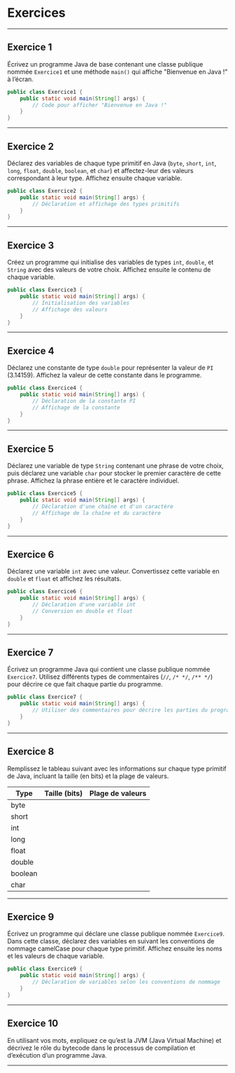 # Exercices 

---

## Exercice 1

Écrivez un programme Java de base contenant une classe publique nommée `Exercice1` et une méthode `main()` qui affiche "Bienvenue en Java !" à l’écran.

```java
public class Exercice1 {
    public static void main(String[] args) {
        // Code pour afficher "Bienvenue en Java !"
    }
}
```

---

## Exercice 2

Déclarez des variables de chaque type primitif en Java (`byte`, `short`, `int`, `long`, `float`, `double`, `boolean`, et `char`) et affectez-leur des valeurs correspondant à leur type. Affichez ensuite chaque variable.

```java
public class Exercice2 {
    public static void main(String[] args) {
        // Déclaration et affichage des types primitifs
    }
}
```

---

## Exercice 3

Créez un programme qui initialise des variables de types `int`, `double`, et `String` avec des valeurs de votre choix. Affichez ensuite le contenu de chaque variable.

```java
public class Exercice3 {
    public static void main(String[] args) {
        // Initialisation des variables
        // Affichage des valeurs
    }
}
```

---

## Exercice 4

Déclarez une constante de type `double` pour représenter la valeur de `PI` (3.14159). Affichez la valeur de cette constante dans le programme.

```java
public class Exercice4 {
    public static void main(String[] args) {
        // Déclaration de la constante PI
        // Affichage de la constante
    }
}
```

---

## Exercice 5

Déclarez une variable de type `String` contenant une phrase de votre choix, puis déclarez une variable `char` pour stocker le premier caractère de cette phrase. Affichez la phrase entière et le caractère individuel.

```java
public class Exercice5 {
    public static void main(String[] args) {
        // Déclaration d'une chaîne et d'un caractère
        // Affichage de la chaîne et du caractère
    }
}
```

---

## Exercice 6

Déclarez une variable `int` avec une valeur. Convertissez cette variable en `double` et `float` et affichez les résultats.

```java
public class Exercice6 {
    public static void main(String[] args) {
        // Déclaration d'une variable int
        // Conversion en double et float
    }
}
```

---

## Exercice 7

Écrivez un programme Java qui contient une classe publique nommée `Exercice7`. Utilisez différents types de commentaires (`//`, `/* */`, `/** */`) pour décrire ce que fait chaque partie du programme.

```java
public class Exercice7 {
    public static void main(String[] args) {
        // Utiliser des commentaires pour décrire les parties du programme
    }
}
```

---

## Exercice 8

Remplissez le tableau suivant avec les informations sur chaque type primitif de Java, incluant la taille (en bits) et la plage de valeurs.

| Type    | Taille (bits) | Plage de valeurs                  |
|---------|---------------|-----------------------------------|
| byte    |               |                                   |
| short   |               |                                   |
| int     |               |                                   |
| long    |               |                                   |
| float   |               |                                   |
| double  |               |                                   |
| boolean |               |                                   |
| char    |               |                                   |

---

## Exercice 9

Écrivez un programme qui déclare une classe publique nommée `Exercice9`. Dans cette classe, déclarez des variables en suivant les conventions de nommage camelCase pour chaque type primitif. Affichez ensuite les noms et les valeurs de chaque variable.

```java
public class Exercice9 {
    public static void main(String[] args) {
        // Déclaration de variables selon les conventions de nommage
    }
}
```

---

## Exercice 10

En utilisant vos mots, expliquez ce qu’est la JVM (Java Virtual Machine) et décrivez le rôle du bytecode dans le processus de compilation et d’exécution d’un programme Java.

---


